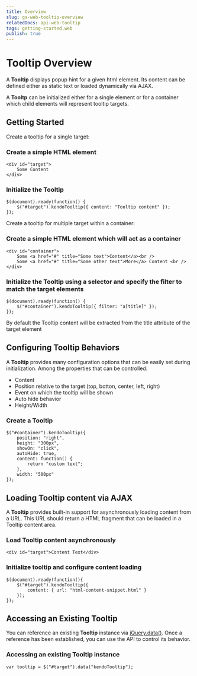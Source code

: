 ```yaml
---
title: Overview
slug: gs-web-tooltip-overview
relatedDocs: api-web-tooltip
tags: getting-started,web
publish: true
---
```


# Tooltip Overview

A **Tooltip** displays popup hint for a given html element. Its content can be defined either as
static text or loaded dynamically via AJAX.

A **Tooltp** can be initialized either for a single element or for a container which child elements will represent tooltip targets.

## Getting Started

Create a tooltip for a single target:

### Create a simple HTML element

    <div id="target">
        Some Content
    </div>

### Initialize the Tooltip

    $(document).ready(function() {
        $("#target").kendoTooltip({ content: "Tooltip content" });
    });

Create a tooltip for multiple target within a container:

### Create a simple HTML element which will act as a container

    <div id="container">
        Some <a href="#" title="Some text">Content</a><br />
        Some <a href="#" title="Some other text">More</a> Content <br />
    </div>

### Initialize the Tooltip using a selector and specify the filter to match the target elements

    $(document).ready(function() {
        $("#container").kendoTooltip({ filter: "a[title]" });
    });

By default the Tooltip content will be extracted from the title attribute of the target element

## Configuring Tooltip Behaviors


A **Tooltip** provides many configuration options that can be easily set during initialization.
Among the properties that can be controlled:


*   Content
*   Position relative to the target (top, botton, center, left, right)
*   Event on which the tooltip will be shown
*   Auto hide behavior
*   Height/Width

### Create a Tooltip

    $("#container").kendoTooltip({
        position: "right",
        height: "300px",
        showOn: "click",
        autoHide: true,
        content: function() {
            return "custom text";
        },
        width: "500px"
    });

## Loading Tooltip content via AJAX

A **Tooltip** provides built-in support for asynchronously loading content from a URL. This URL
should return a HTML fragment that can be loaded in a Tooltip content area.

### Load Tooltip content asynchronously

    <div id="target">Content Text</div>

### Initialize tooltip and configure content loading

    $(document).ready(function(){
        $("#target").kendoTooltip({
            content: { url: "html-content-snippet.html" }
        });
    });

## Accessing an Existing Tooltip


You can reference an existing **Tooltip** instance via
[jQuery.data()](http://api.jquery.com/jQuery.data/). Once a reference has been established, you can
use the API to control its behavior.

### Accessing an existing Tooltip instance

    var tooltip = $("#target").data("kendoTooltip");


 

